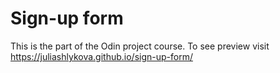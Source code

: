 # Sign-up form
This is the part of the Odin project course.
To see preview visit https://juliashlykova.github.io/sign-up-form/
